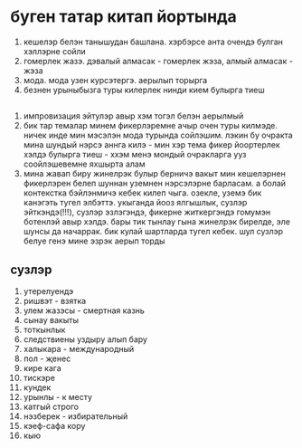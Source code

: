 # буген татар китап йортында 
1. кешелэр белэн танышудан башлана. хэрбэрсе анта очендэ булган хэллэрне сойли
2. гомерлек жазэ. дэвалый алмасак - гомерлек жэза, алмый алмасак - жэза
3. мода. мода узен курсэтергэ. аерылып торырга
4. безнен урыныбызга туры килерлек нинди кием булырга тиеш
## 
1. импровизация эйтулэр авыр хэм тогэл белэн аерылмый
2. бик тар темалар минем фикерлэремне ачыр очен туры килмэде. ничек инде мин мэсэлэн мода турында сойлэшим. лэкин бу очракта мина шундый нэрсэ аннга килэ - мин хэр тема фикер йоортерлек хэлдэ булырга тиеш - ххэм менэ мондый очракларга ууз соойлэшевемне яхшырта алам
3. мина жавап биру жинелрэк булыр берничэ вакыт мин кешелэрнен фикерлэрен белеп шуннан уземнен нэрсэлэрне барласам. а болай контекстка бэйлэнмичэ кебек килеп чыга. озекле, уземэ бик канэгэть тугел элбэттэ. укыганда йооз ялгышлык, сузлэр эйткэндэ(!!!), сузлэр эзлэгэндэ, фикерне житкергэндэ гомумэн ботенлэй авыр хэлдэ. бары тик тынлау гына жинелрэк бирелде, эле шунсы да начаррак. бик кулай шартларда тугел кебек. шул сузлэр белуе генэ мине эзрэк аерып торды




## сузлэр
1. утерелуендэ
2. ришвэт - взятка
3. улем жазэсы - смертная казнь
4. сынау вакыты
5. тоткынлык
6. следствиены уздыру алып бару
7. халыкара -  международный
8. пол - җенес
9. кире кага
10. тискэре
11. кундек 
12. урынлы - к месту
13. катгый строго
14. нэзберек - избирательный
15. кэеф-сафа кору 
16. кыю